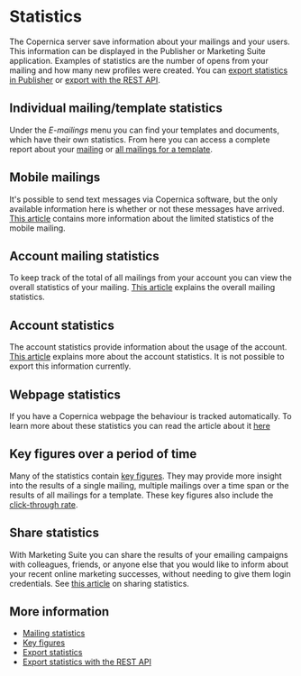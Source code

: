 # Statistics

The Copernica server save information about your mailings and your users. 
This information can be displayed in the Publisher or Marketing Suite application. Examples 
of statistics are the number of opens from your mailing and how many new 
profiles were created. You can [export statistics in Publisher](./statistics-export) 
or [export with the REST API](./rest-get-logfiles-names).

## Individual mailing/template statistics

Under the *E-mailings* menu you can find your templates and documents, which 
have their own statistics. From here you can access a complete report 
about your [mailing](./statistics-mailing) or [all mailings for a template](./statistics-template).

## Mobile mailings

It's possible to send text messages via Copernica software, but the only available 
information here is whether or not these messages have arrived. [This article](statistics-mobile-mailing) 
contains more information about the limited statistics of the mobile mailing.

## Account mailing statistics

To keep track of the total of all mailings from your account you can 
view the overall statistics of your mailing. [This article](./statistics-account-mailings) 
explains the overall mailing statistics.

## Account statistics

The account statistics provide information about the usage of the account. 
[This article](./statistics-account) explains more about the account statistics. 
It is not possible to export this information currently.

## Webpage statistics

If you have a Copernica webpage the behaviour is tracked automatically. 
To learn more about these statistics you can read the article about it 
[here](./statistics-webpage)

## Key figures over a period of time

Many of the statistics contain [key figures](./statistics-key-figures). 
They may provide more insight into the results of a single mailing, 
multiple mailings over a time span or the results of all mailings for a 
template. These key figures also include the [click-through rate](./statistics-ctr).

## Share statistics

With Marketing Suite you can share the results of your emailing campaigns with colleagues, 
friends, or anyone else that you would like to inform about your recent 
online marketing successes, without needing to give them login credentials. 
See [this article](./statistics-share) on sharing statistics.

## More information

* [Mailing statistics](./statistics-mailing)
* [Key figures](./statistics-key-figures)
* [Export statistics](./statistics-export)
* [Export statistics with the REST API](./rest-get-logfiles-names)

